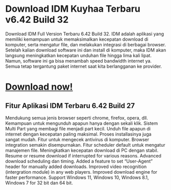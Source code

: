 # Download IDM Kuyhaa Terbaru v6.42 Build 32
Download IDM Full Version Terbaru 6.42 Build 32. IDM adalah aplikasi yang memiliki kemampuan untuk memaksimalkan kecepatan download di komputer, serta mengatur file, dan melakukan integrasi di berbagai browser. Setelah kalian download software ini dan install di komputer, maka IDM akan langsung meningkatkan kecepatan unduhan file hingga lima kali lipat. Namun, software ini ga bisa menambah speed bandwidth internet ya. Semua tetap tergantung paket internet saat kita berlangganan ke provider.

# [Download now!](https://idmkuyhaa.me/)

## Fitur Aplikasi IDM Terbaru 6.42 Build 27
Mendukung semua jenis browser seperti chrome, firefox, opera, dll.
Kemampuan untuk mengunduh apapun hanya dengan sekali klik.
Sistem Multi Part yang membagi file menjadi part kecil.
Unduh file apapun di internet dengan kecepatan paling maksimal.
Proses installasinya juga sangat mudah.
Fitur untuk mengecek antivirus di komputer.
Browser integration semakin disempurnakan.
Fitur scheduler default untuk mengatur manajemen file.
Meningkatkan kecepatan download di PC dengan stabil.
Resume or resume download if interrupted for various reasons.
Advanced download scheduling dan timing.
Added a feature to set “User-Agent” header for manually added downloads.
Improved video recognition (intergration module) in any web players.
Improved download engine for faster performance.
Support Windows 11, Windows 10, Windows 8.1, Windows 7 for 32 bit dan 64 bit.